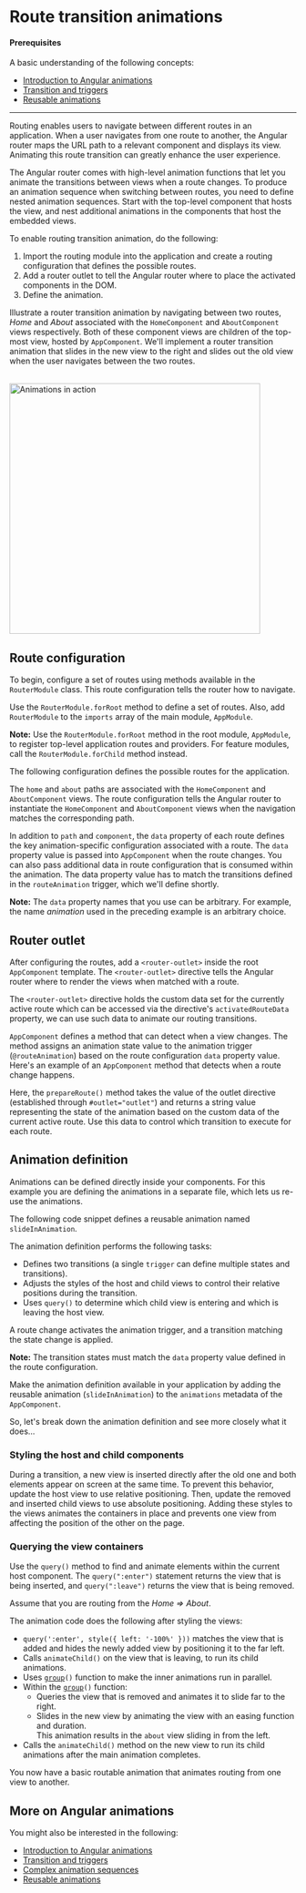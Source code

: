 # Route transition animations

#### Prerequisites

A basic understanding of the following concepts:

* [Introduction to Angular animations](guide/animations)
* [Transition and triggers](guide/transition-and-triggers)
* [Reusable animations](guide/reusable-animations)

<hr>

Routing enables users to navigate between different routes in an application. When a user navigates from one route to another, the Angular router maps the URL path to a relevant component and displays its view. Animating this route transition can greatly enhance the user experience.

The Angular router comes with high-level animation functions that let you animate the transitions between views when a route changes. To produce an animation sequence when switching between routes, you need to define nested animation sequences. Start with the top-level component that hosts the view, and nest additional animations in the components that host the embedded views.

To enable routing transition animation, do the following:

1. Import the routing module into the application and create a routing configuration that defines the possible routes.
2. Add a router outlet to tell the Angular router where to place the activated components in the DOM.
3. Define the animation.


Illustrate a router transition animation by navigating between two routes, *Home* and *About* associated with the `HomeComponent` and `AboutComponent` views respectively. Both of these component views are children of the top-most view, hosted by `AppComponent`. We'll implement a router transition animation that slides in the new view to the right and slides out the old view when the user navigates between the two routes.

</br>

<div class="lightbox">
  <img src="generated/images/guide/animations/route-animation.gif" alt="Animations in action" width="440">
</div>

## Route configuration

To begin, configure a set of routes using methods available in the `RouterModule` class. This route configuration tells the router how to navigate.

Use the `RouterModule.forRoot` method to define a set of routes. Also, add `RouterModule` to the `imports` array of the main module, `AppModule`.

<div class="alert is-helpful">

**Note:** Use the `RouterModule.forRoot` method in the root module, `AppModule`, to register top-level application routes and providers. For feature modules, call the `RouterModule.forChild` method instead.

</div>

The following configuration defines the possible routes for the application.

<code-example path="animations/src/app/app.module.ts" header="src/app/app.module.ts" region="route-animation-data" language="typescript"></code-example>

The `home` and `about` paths are associated with the `HomeComponent` and `AboutComponent` views. The route configuration tells the Angular router to instantiate the `HomeComponent` and `AboutComponent` views when the navigation matches the corresponding path.

In addition to `path` and `component`, the `data` property of each route defines the key animation-specific configuration associated with a route. The `data` property value is passed into `AppComponent` when the route changes. You can also pass additional data in route configuration that is consumed within the animation. The data property value has to match the transitions defined in the `routeAnimation` trigger, which we'll define shortly.

<div class="alert is-helpful">

**Note:** The `data` property names that you use can be arbitrary. For example, the name *animation* used in the preceding example is an arbitrary choice.

</div>

## Router outlet

After configuring the routes, add a `<router-outlet>` inside the root `AppComponent` template. The `<router-outlet>` directive tells the Angular router where to render the views when matched with a route.

The `<router-outlet>` directive holds the custom data set for the currently active route which can be accessed via the directive's `activatedRouteData` property, we can use such data to animate our routing transitions.

<code-example path="animations/src/app/app.component.html" header="src/app/app.component.html" region="route-animations-outlet"></code-example>

`AppComponent` defines a method that can detect when a view changes. The method assigns an animation state value to the animation trigger (`@routeAnimation`) based on the route configuration `data` property value. Here's an example of an `AppComponent` method that detects when a route change happens.

<code-example path="animations/src/app/app.component.ts" header="src/app/app.component.ts" region="prepare-router-outlet" language="typescript"></code-example>

Here, the `prepareRoute()` method takes the value of the outlet directive (established through `#outlet="outlet"`) and returns a string value representing the state of the animation based on the custom data of the current active route. Use this data to control which transition to execute for each route.

## Animation definition

Animations can be defined directly inside your components. For this example you are defining the animations in a separate file, which lets us re-use the animations.

The following code snippet defines a reusable animation named `slideInAnimation`.

<code-example path="animations/src/app/animations.ts" header="src/app/animations.ts" region="route-animations" language="typescript"></code-example>

The animation definition performs the following tasks:

* Defines two transitions (a single `trigger` can define multiple states and transitions).
* Adjusts the styles of the host and child views to control their relative positions during the transition.
* Uses `query()` to determine which child view is entering and which is leaving the host view.

A route change activates the animation trigger, and a transition matching the state change is applied.

<div class="alert is-helpful">

**Note:** The transition states must match the `data` property value defined in the route configuration.
</div>

Make the animation definition available in your application by adding the reusable animation (`slideInAnimation`) to the `animations` metadata of the `AppComponent`.

<code-example path="animations/src/app/app.component.ts" header="src/app/app.component.ts" region="define" language="typescript"></code-example>

So, let's break down the animation definition and see more closely what it does...

### Styling the host and child components

During a transition, a new view is inserted directly after the old one and both elements appear on screen at the same time. To prevent this behavior, update the host view to use relative positioning. Then, update the removed and inserted child views to use absolute positioning. Adding these styles to the views animates the containers in place and prevents one view from affecting the position of the other on the page.

<code-example path="animations/src/app/animations.ts" header="src/app/animations.ts (excerpt)" region="style-view" language="typescript"></code-example>

### Querying the view containers

Use the `query()` method to find and animate elements within the current host component. The `query(":enter")` statement returns the view that is being inserted, and `query(":leave")` returns the view that is being removed.

Assume that you are routing from the *Home => About*.

<code-example path="animations/src/app/animations.ts" header="src/app/animations.ts (excerpt)" region="query" language="typescript"></code-example>

The animation code does the following after styling the views:

* `query(':enter', style({ left: '-100%' }))` matches the view that is added and hides the newly added view by positioning it to the far left.
* Calls `animateChild()` on the view that is leaving, to run its child animations.
* Uses <code>[group](api/animations/group)()</code> function to make the inner animations run in parallel.
* Within the <code>[group](api/animations/group)()</code> function:
    * Queries the view that is removed and animates it to slide far to the right.
    * Slides in the new view by animating the view with an easing function and duration. </br>
    This animation results in the `about` view sliding in from the left.
* Calls the `animateChild()` method on the new view to run its child animations after the main animation completes.

You now have a basic routable animation that animates routing from one view to another.

## More on Angular animations

You might also be interested in the following:

* [Introduction to Angular animations](guide/animations)
* [Transition and triggers](guide/transition-and-triggers)
* [Complex animation sequences](guide/complex-animation-sequences)
* [Reusable animations](guide/reusable-animations)
